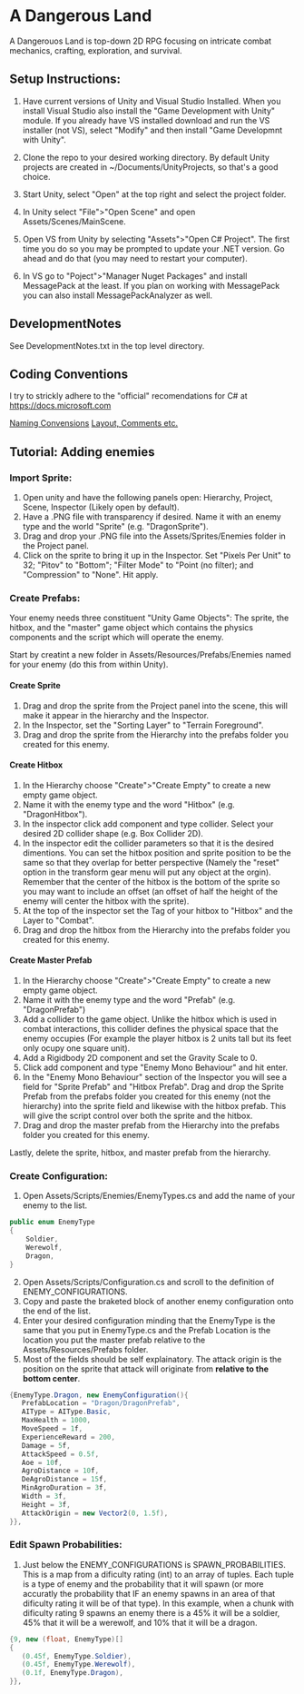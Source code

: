 # A Dangerous Land

A Dangerouos Land is top-down 2D RPG focusing on intricate combat mechanics,
crafting, exploration, and survival.

## Setup Instructions:

1) Have current versions of Unity and Visual Studio Installed. When you install
   Visual Studio also install the "Game Development with Unity" module. If you
   already have VS installed download and run the VS installer (not VS), select
   "Modify" and then install "Game Developmnt with Unity".

2) Clone the repo to your desired working directory. By default Unity projects
   are created in ~/Documents/UnityProjects, so that's a good choice.

3) Start Unity, select "Open" at the top right and select the project folder.

4) In Unity select "File">"Open Scene" and open Assets/Scenes/MainScene.

5) Open VS from Unity by selecting "Assets">"Open C# Project". The first time
   you do so you may be prompted to update your .NET version. Go ahead and do
   that (you may need to restart your computer).

6) In VS go to "Poject">"Manager Nuget Packages" and install MessagePack at the
least. If you plan on working with MessagePack you can also install
MessagePackAnalyzer as well.

## DevelopmentNotes

See DevelopmentNotes.txt in the top level directory. 

## Coding Conventions

I try to strickly adhere to the "official" recomendations for C# at https://docs.microsoft.com

[Naming Convensions](https://docs.microsoft.com/en-us/dotnet/standard/design-guidelines/naming-guidelines)
[Layout, Comments etc.](https://docs.microsoft.com/en-us/dotnet/csharp/programming-guide/inside-a-program/coding-conventions)

## Tutorial: Adding enemies

### Import Sprite:

1) Open unity and have the following panels open: Hierarchy, Project, Scene, Inspector (Likely open by default).
2) Have a .PNG file with transparency if desired. Name it with an enemy type and the world "Sprite" (e.g. "DragonSprite").
2) Drag and drop your .PNG file into the Assets/Sprites/Enemies folder in the Project panel.
3) Click on the sprite to bring it up in the Inspector. Set "Pixels Per Unit" to 32; "Pitov" to "Bottom"; "Filter Mode" to "Point (no filter); and "Compression" to "None". Hit apply.

### Create Prefabs:

Your enemy needs three constituent "Unity Game Objects": The sprite, the hitbox, and the "master" game object which contains the physics components and the script which will operate the enemy.

Start by creatint a new folder in Assets/Resources/Prefabs/Enemies named for your enemy (do this from within Unity).

#### Create Sprite
1) Drag and drop the sprite from the Project panel into the scene, this will make it appear in the hierarchy and the Inspector.
2) In the Inspector, set the "Sorting Layer" to "Terrain Foreground".
3) Drag and drop the sprite from the Hierarchy into the prefabs folder you created for this enemy.

#### Create Hitbox
1) In the Hierarchy choose "Create">"Create Empty" to create a new empty game object.
2) Name it with the enemy type and the word "Hitbox" (e.g. "DragonHitbox").
3) In the inspector click add component and type collider. Select your desired 2D collider shape (e.g. Box Collider 2D).
4) In the inspector edit the collider parameters so that it is the desired dimentions. You can set the hitbox position and sprite position to be the same so that they overlap for better perspective (Namely the "reset" option in the transform gear menu will put any object at the orgin). Remember that the center of the hitbox is the bottom of the sprite so you may want to include an offset (an offset of half the height of the enemy will center the hitbox with the sprite).
5) At the top of the inspector set the Tag of your hitbox to "Hitbox" and the Layer to "Combat".
5) Drag and drop the hitbox from the Hierarchy into the prefabs folder you created for this enemy.

#### Create Master Prefab
1) In the Hierarchy choose "Create">"Create Empty" to create a new empty game object.
2) Name it with the enemy type and the word "Prefab" (e.g. "DragonPrefab")
3) Add a collider to the game object. Unlike the hitbox which is used in combat interactions, this collider defines the physical space that the enemy occupies (For example the player hitbox is 2 units tall but its feet only ocupy one square unit).
4) Add a Rigidbody 2D component and set the Gravity Scale to 0.
5) Click add component and type "Enemy Mono Behaviour" and hit enter.
6) In the "Enemy Mono Behaviour" section of the Inspector you will see a field for "Sprite Prefab" and "Hitbox Prefab". Drag and drop the Sprite Prefab from the prefabs folder you created for this enemy (not the hierarchy) into the sprite field and likewise with the hitbox prefab. This will give the script control over both the sprite and the hitbox.
7) Drag and drop the master prefab from the Hierarchy into the prefabs folder you created for this enemy.

Lastly, delete the sprite, hitbox, and master prefab from the hierarchy.

### Create Configuration:

1) Open Assets/Scripts/Enemies/EnemyTypes.cs and add the name of your enemy to the list.
```cs
public enum EnemyType
{
    Soldier,
    Werewolf,
    Dragon,
}
```
2) Open Assets/Scripts/Configuration.cs and scroll to the definition of ENEMY_CONFIGURATIONS.
3) Copy and paste the braketed block of another enemy configuration onto the end of the list.
4) Enter your desired configuration minding that the EnemyType is the same that you put in EnemyType.cs and the Prefab Location is the location you put the master prefab relative to the Assets/Resources/Prefabs folder.
5) Most of the fields should be self explainatory. The attack origin is the position on the sprite that attack will originate from **relative to the bottom center**.

```cs
{EnemyType.Dragon, new EnemyConfiguration(){
   PrefabLocation = "Dragon/DragonPrefab",
   AIType = AIType.Basic,
   MaxHealth = 1000,
   MoveSpeed = 1f,
   ExperienceReward = 200,
   Damage = 5f,
   AttackSpeed = 0.5f,
   Aoe = 10f,
   AgroDistance = 10f,
   DeAgroDistance = 15f,
   MinAgroDuration = 3f,
   Width = 3f,
   Height = 3f,
   AttackOrigin = new Vector2(0, 1.5f),
}},
```

### Edit Spawn Probabilities:

1) Just below the ENEMY_CONFIGURATIONS is SPAWN_PROBABILITIES. This is a map from a dificulty rating (int) to an array of tuples. Each tuple is a type of enemy and the probability that it will spawn (or more accuratly the probability that IF an enemy spawns in an area of that dificulty rating it will be of that type). In this example, when a chunk with dificulty rating 9 spawns an enemy there is a 45% it will be a soldier, 45% that it will be a werewolf, and 10% that it will be a dragon.

```cs
{9, new (float, EnemyType)[]
{
   (0.45f, EnemyType.Soldier),
   (0.45f, EnemyType.Werewolf),
   (0.1f, EnemyType.Dragon),
}},
```
